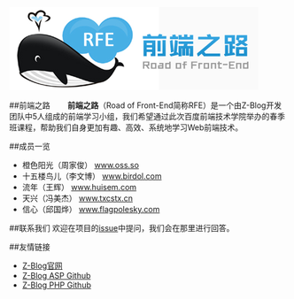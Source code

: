 ![前端之路](asset/logo.jpg)

##前端之路
&nbsp;&nbsp;&nbsp;&nbsp;&nbsp;&nbsp;&nbsp;**前端之路**（Road of Front-End简称RFE）是一个由Z-Blog开发团队中5人组成的前端学习小组，我们希望通过此次百度前端技术学院举办的春季班课程，帮助我们自身更加有趣、高效、系统地学习Web前端技术。

##成员一览
* 橙色阳光（周家俊） <a href="http://www.oss.so" target="_blank">www.oss.so</a>
* 十五楼鸟儿（李文博） <a href="http://www.birdol.com" target="_blank">www.birdol.com</a>
* 流年（王辉） <a href="http://www.huisem.com" target="_blank">www.huisem.com</a>
* 天兴（冯美杰） <a href="http://www.txcstx.cn" target="_blank">www.txcstx.cn</a>
* 信心（邱国烨） <a href="http://www.flagpolesky.com" target="_blank">www.flagpolesky.com</a>

##联系我们
欢迎在项目的[issue](https://github.com/qianduanzhilu/pages/issues)中提问，我们会在那里进行回答。

##友情链接
* <a href="http://www.zblogcn.com" target="_blank">Z-Blog官网</a>
* [Z-Blog ASP Github](https://github.com/zblogcn/zblogasp)
* [Z-Blog PHP Github](https://github.com/zblogcn/zblogphp)
